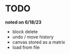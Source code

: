 # TODO

**noted on 6/18/23**

- block delete
- undo / move history
- canvas stored as a matrix
- load from file

